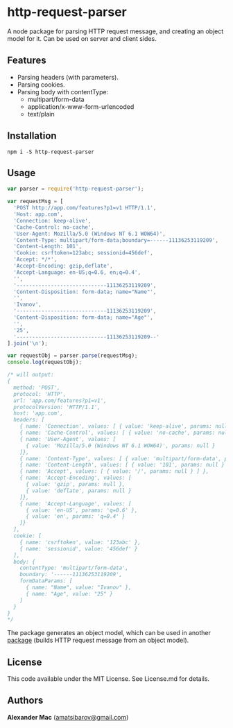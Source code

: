 http-request-parser
===================

A node package for parsing HTTP request message, and creating an object model for it. Can be used on server and client sides.


## Features
* Parsing headers (with parameters).
* Parsing cookies.
* Parsing body with contentType:
  * multipart/form-data
  * application/x-www-form-urlencoded
  * text/plain


## Installation 

```
npm i -S http-request-parser
```


## Usage

```javascript
var parser = require('http-request-parser');

var requestMsg = [
  'POST http://app.com/features?p1=v1 HTTP/1.1',
  'Host: app.com',
  'Connection: keep-alive',      
  'Cache-Control: no-cache',
  'User-Agent: Mozilla/5.0 (Windows NT 6.1 WOW64)',
  'Content-Type: multipart/form-data;boundary=------11136253119209',
  'Content-Length: 101',
  'Cookie: csrftoken=123abc; sessionid=456def',
  'Accept: */*',
  'Accept-Encoding: gzip,deflate',
  'Accept-Language: en-US;q=0.6, en;q=0.4',
  '',
  '-----------------------------11136253119209',
  'Content-Disposition: form-data; name="Name"',
  '',
  'Ivanov',
  '-----------------------------11136253119209',
  'Content-Disposition: form-data; name="Age"',
  '',
  '25',
  '-----------------------------11136253119209--'
].join('\n');

var requestObj = parser.parse(requestMsg);
console.log(requestObj);

/* will output:
{ 
  method: 'POST',
  protocol: 'HTTP',
  url: 'app.com/features?p1=v1',
  protocolVersion: 'HTTP/1.1',
  host: 'app.com',
  headers: [ 
    { name: 'Connection', values: [ { value: 'keep-alive', params: null } ] },          
    { name: 'Cache-Control', values: [ { value: 'no-cache', params: null } ] },
    { name: 'User-Agent', values: [ 
      { value: 'Mozilla/5.0 (Windows NT 6.1 WOW64)', params: null } 
    ]},
    { name: 'Content-Type', values: [ { value: 'multipart/form-data', params: 'boundary=------11136253119209' } ] },
    { name: 'Content-Length', values: [ { value: '101', params: null } ] },
    { name: 'Accept', values: [ { value: '/', params: null } ] },
    { name: 'Accept-Encoding', values: [ 
      { value: 'gzip', params: null },
      { value: 'deflate', params: null }
    ]},
    { name: 'Accept-Language', values: [
      { value: 'en-US', params: 'q=0.6' },
      { value: 'en', params: 'q=0.4' } 
    ]}
  ],
  cookie: [
    { name: 'csrftoken', value: '123abc' },
    { name: 'sessionid', value: '456def' }
  ],
  body: {
    contentType: 'multipart/form-data',
    boundary: '------11136253119209',
    formDataParams: [
      { name: "Name", value: "Ivanov" },
      { name: "Age", value: "25" }
    ] 
  }
}
*/
```

The package generates an object model, which can be used in another [package](https://github.com/AlexanderMac/http-request-builder) (builds HTTP request message from an object model).


## License
This code available under the MIT License.
See License.md for details.  


## Authors

**Alexander Mac** ([amatsibarov@gmail.com](mailto:amatsibarov@gmail.com))
